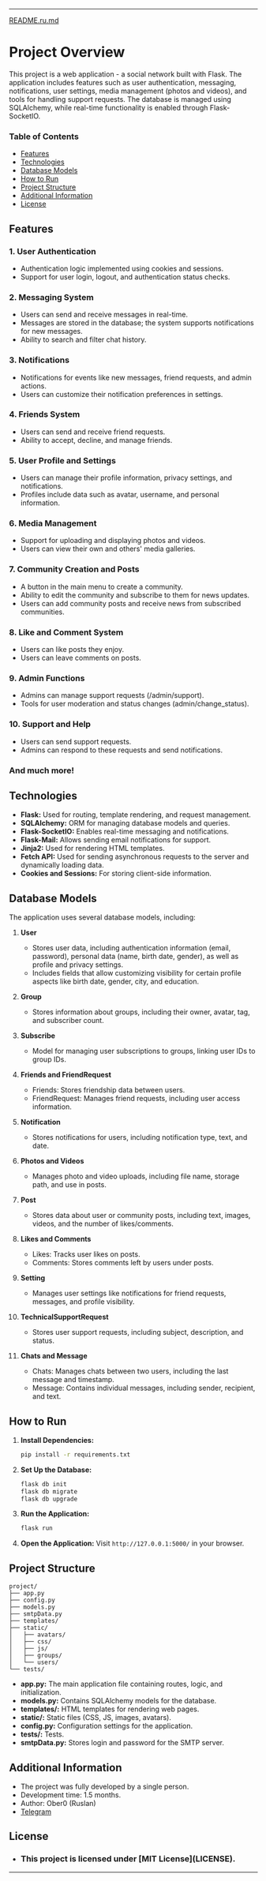 
---
[README.ru.md](README.ru.md)


# Project Overview

This project is a web application - a social network built with Flask. The application includes features such as user authentication, messaging, notifications, user settings, media management (photos and videos), and tools for handling support requests. The database is managed using SQLAlchemy, while real-time functionality is enabled through Flask-SocketIO.

### Table of Contents
- [Features](#features)
- [Technologies](#technologies)
- [Database Models](#database-models)
- [How to Run](#how-to-run)
- [Project Structure](#project-structure)
- [Additional Information](#additional-information)
- [License](#license)

## Features

### 1. **User Authentication**
   - Authentication logic implemented using cookies and sessions.
   - Support for user login, logout, and authentication status checks.

### 2. **Messaging System**
   - Users can send and receive messages in real-time.
   - Messages are stored in the database; the system supports notifications for new messages.
   - Ability to search and filter chat history.

### 3. **Notifications**
   - Notifications for events like new messages, friend requests, and admin actions.
   - Users can customize their notification preferences in settings.

### 4. **Friends System**
   - Users can send and receive friend requests.
   - Ability to accept, decline, and manage friends.

### 5. **User Profile and Settings**
   - Users can manage their profile information, privacy settings, and notifications.
   - Profiles include data such as avatar, username, and personal information.

### 6. **Media Management**
   - Support for uploading and displaying photos and videos.
   - Users can view their own and others' media galleries.

### 7. **Community Creation and Posts**
   - A button in the main menu to create a community.
   - Ability to edit the community and subscribe to them for news updates.
   - Users can add community posts and receive news from subscribed communities.

### 8. **Like and Comment System**
   - Users can like posts they enjoy.
   - Users can leave comments on posts.

### 9. **Admin Functions**
   - Admins can manage support requests (/admin/support).
   - Tools for user moderation and status changes (admin/change_status).

### 10. **Support and Help**
   - Users can send support requests.
   - Admins can respond to these requests and send notifications.

### And much more!

## Technologies

- **Flask:** Used for routing, template rendering, and request management.
- **SQLAlchemy:** ORM for managing database models and queries.
- **Flask-SocketIO:** Enables real-time messaging and notifications.
- **Flask-Mail:** Allows sending email notifications for support.
- **Jinja2:** Used for rendering HTML templates.
- **Fetch API:** Used for sending asynchronous requests to the server and dynamically loading data.
- **Cookies and Sessions:** For storing client-side information.

## Database Models

The application uses several database models, including:

1. **User**
    - Stores user data, including authentication information (email, password), personal data (name, birth date, gender), as well as profile and privacy settings.
    - Includes fields that allow customizing visibility for certain profile aspects like birth date, gender, city, and education.

2. **Group**
    - Stores information about groups, including their owner, avatar, tag, and subscriber count.

3. **Subscribe**
    - Model for managing user subscriptions to groups, linking user IDs to group IDs.

4. **Friends and FriendRequest**
    - Friends: Stores friendship data between users.
    - FriendRequest: Manages friend requests, including user access information.

5. **Notification**
    - Stores notifications for users, including notification type, text, and date.

6. **Photos and Videos**
    - Manages photo and video uploads, including file name, storage path, and use in posts.

7. **Post**
    - Stores data about user or community posts, including text, images, videos, and the number of likes/comments.

8. **Likes and Comments**
    - Likes: Tracks user likes on posts.
    - Comments: Stores comments left by users under posts.

9. **Setting**
    - Manages user settings like notifications for friend requests, messages, and profile visibility.

10. **TechnicalSupportRequest**
    - Stores user support requests, including subject, description, and status.

11. **Chats and Message**
    - Chats: Manages chats between two users, including the last message and timestamp.
    - Message: Contains individual messages, including sender, recipient, and text.

## How to Run

1. **Install Dependencies:**
   ```bash
   pip install -r requirements.txt
   ```

2. **Set Up the Database:**
   ```bash
   flask db init
   flask db migrate
   flask db upgrade
   ```

3. **Run the Application:**
   ```bash
   flask run
   ```

4. **Open the Application:**
   Visit `http://127.0.0.1:5000/` in your browser.

## Project Structure

```plaintext
project/
├── app.py
├── config.py
├── models.py
├── smtpData.py
├── templates/
├── static/
│   ├── avatars/
│   ├── css/
│   ├── js/
│   ├── groups/
│   └── users/
└── tests/
```

- **app.py:** The main application file containing routes, logic, and initialization.
- **models.py:** Contains SQLAlchemy models for the database.
- **templates/:** HTML templates for rendering web pages.
- **static/:** Static files (CSS, JS, images, avatars).
- **config.py:** Configuration settings for the application.
- **tests/:** Tests.
- **smtpData.py:** Stores login and password for the SMTP server.

## Additional Information

- The project was fully developed by a single person.
- Development time: 1.5 months.
- Author: Ober0 (Ruslan)  
- [Telegram](https://t.me/Oberrrr)

## License
- <h3>This project is licensed under [MIT License](LICENSE).</h3>
---
